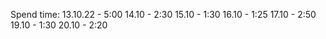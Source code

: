 Spend time:
13.10.22 - 5:00
14.10 - 2:30
15.10 - 1:30
16.10 - 1:25
17.10 - 2:50
19.10 - 1:30 
20.10 - 2:20
